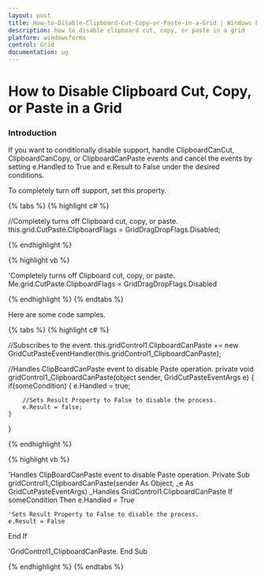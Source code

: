 ```yaml
---
layout: post
title: How-to-Disable-Clipboard-Cut-Copy-or-Paste-in-a-Grid | Windows Forms | Syncfusion
description: how to disable clipboard cut, copy, or paste in a grid
platform: windowsforms
control: Grid
documentation: ug
---
```


# How to Disable Clipboard Cut, Copy, or Paste in a Grid

### Introduction

If you want to conditionally disable support, handle ClipboardCanCut, ClipboardCanCopy, or ClipboardCanPaste events and cancel the events by setting e.Handled to True and e.Result to False under the desired conditions. 

To completely turn off support, set this property.

{% tabs %}
{% highlight c# %}

//Completely turns off  Clipboard cut, copy, or paste.
this.grid.CutPaste.ClipboardFlags = GridDragDropFlags.Disabled;

{% endhighlight %}

{% highlight vb %}

'Completely turns off  Clipboard cut, copy, or paste.
Me.grid.CutPaste.ClipboardFlags = GridDragDropFlags.Disabled

{% endhighlight %}
{% endtabs %}

Here are some code samples.

{% tabs %}
{% highlight c# %}

//Subscribes to the event.
this.gridControl1.ClipboardCanPaste += new GridCutPasteEventHandler(this.gridControl1_ClipboardCanPaste);

//Handles ClipBoardCanPaste event to disable Paste operation.
private void gridControl1_ClipboardCanPaste(object sender, GridCutPasteEventArgs e) 
{ 
    if(someCondition)
    {
        e.Handled = true; 

	    //Sets Result Property to False to disable the process.
        e.Result = false; 
    }
} 

{% endhighlight %}

{% highlight vb %}

'Handles ClipBoardCanPaste event to disable Paste operation.
 Private Sub gridControl1_ClipboardCanPaste(sender As Object, _e As GridCutPasteEventArgs) _Handles GridControl1.ClipboardCanPaste
If someCondition Then
    e.Handled = True

    'Sets Result Property to False to disable the process.
    e.Result = False
End If

'GridControl1_ClipboardCanPaste.
End Sub 

{% endhighlight %}
{% endtabs %}